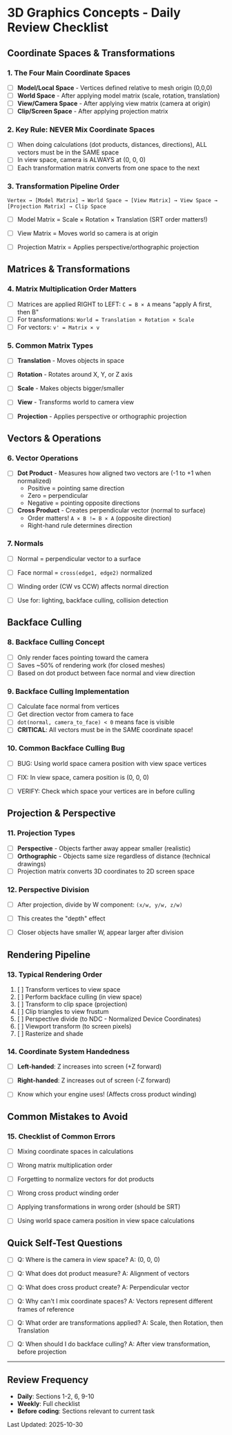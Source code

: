 # 3D Graphics Concepts - Daily Review Checklist

## Coordinate Spaces & Transformations

### 1. The Four Main Coordinate Spaces
- [ ] **Model/Local Space** - Vertices defined relative to mesh origin (0,0,0)
- [ ] **World Space** - After applying model matrix (scale, rotation, translation)
- [ ] **View/Camera Space** - After applying view matrix (camera at origin)
- [ ] **Clip/Screen Space** - After applying projection matrix

### 2. Key Rule: NEVER Mix Coordinate Spaces
- [ ] When doing calculations (dot products, distances, directions), ALL vectors must be in the SAME space
- [ ] In view space, camera is ALWAYS at (0, 0, 0)
- [ ] Each transformation matrix converts from one space to the next

### 3. Transformation Pipeline Order
```
Vertex → [Model Matrix] → World Space → [View Matrix] → View Space → [Projection Matrix] → Clip Space
```
- [ ] Model Matrix = Scale × Rotation × Translation (SRT order matters!)
- [ ] View Matrix = Moves world so camera is at origin
- [ ] Projection Matrix = Applies perspective/orthographic projection


## Matrices & Transformations

### 4. Matrix Multiplication Order Matters
- [ ] Matrices are applied RIGHT to LEFT: `C = B × A` means "apply A first, then B"
- [ ] For transformations: `World = Translation × Rotation × Scale`
- [ ] For vectors: `v' = Matrix × v`

### 5. Common Matrix Types
- [ ] **Translation** - Moves objects in space
- [ ] **Rotation** - Rotates around X, Y, or Z axis
- [ ] **Scale** - Makes objects bigger/smaller
- [ ] **View** - Transforms world to camera view
- [ ] **Projection** - Applies perspective or orthographic projection


## Vectors & Operations

### 6. Vector Operations
- [ ] **Dot Product** - Measures how aligned two vectors are (-1 to +1 when normalized)
  - Positive = pointing same direction
  - Zero = perpendicular
  - Negative = pointing opposite directions
- [ ] **Cross Product** - Creates perpendicular vector (normal to surface)
  - Order matters! `A × B != B × A` (opposite direction)
  - Right-hand rule determines direction

### 7. Normals
- [ ] Normal = perpendicular vector to a surface
- [ ] Face normal = `cross(edge1, edge2)` normalized
- [ ] Winding order (CW vs CCW) affects normal direction
- [ ] Use for: lighting, backface culling, collision detection


## Backface Culling

### 8. Backface Culling Concept
- [ ] Only render faces pointing toward the camera
- [ ] Saves ~50% of rendering work (for closed meshes)
- [ ] Based on dot product between face normal and view direction

### 9. Backface Culling Implementation
- [ ] Calculate face normal from vertices
- [ ] Get direction vector from camera to face
- [ ] `dot(normal, camera_to_face) < 0` means face is visible
- [ ] **CRITICAL**: All vectors must be in the SAME coordinate space!

### 10. Common Backface Culling Bug
- [ ] BUG: Using world space camera position with view space vertices
- [ ] FIX: In view space, camera position is (0, 0, 0)
- [ ] VERIFY: Check which space your vertices are in before culling


## Projection & Perspective

### 11. Projection Types
- [ ] **Perspective** - Objects farther away appear smaller (realistic)
- [ ] **Orthographic** - Objects same size regardless of distance (technical drawings)
- [ ] Projection matrix converts 3D coordinates to 2D screen space

### 12. Perspective Division
- [ ] After projection, divide by W component: `(x/w, y/w, z/w)`
- [ ] This creates the "depth" effect
- [ ] Closer objects have smaller W, appear larger after division


## Rendering Pipeline

### 13. Typical Rendering Order
1. [ ] Transform vertices to view space
2. [ ] Perform backface culling (in view space)
3. [ ] Transform to clip space (projection)
4. [ ] Clip triangles to view frustum
5. [ ] Perspective divide (to NDC - Normalized Device Coordinates)
6. [ ] Viewport transform (to screen pixels)
7. [ ] Rasterize and shade

### 14. Coordinate System Handedness
- [ ] **Left-handed**: Z increases into screen (+Z forward)
- [ ] **Right-handed**: Z increases out of screen (-Z forward)
- [ ] Know which your engine uses! (Affects cross product winding)


## Common Mistakes to Avoid

### 15. Checklist of Common Errors
- [ ] Mixing coordinate spaces in calculations
- [ ] Wrong matrix multiplication order
- [ ] Forgetting to normalize vectors for dot products
- [ ] Wrong cross product winding order
- [ ] Applying transformations in wrong order (should be SRT)
- [ ] Using world space camera position in view space calculations


## Quick Self-Test Questions

- [ ] Q: Where is the camera in view space? A: (0, 0, 0)
- [ ] Q: What does dot product measure? A: Alignment of vectors
- [ ] Q: What does cross product create? A: Perpendicular vector
- [ ] Q: Why can't I mix coordinate spaces? A: Vectors represent different frames of reference
- [ ] Q: What order are transformations applied? A: Scale, then Rotation, then Translation
- [ ] Q: When should I do backface culling? A: After view transformation, before projection


---

## Review Frequency
- **Daily**: Sections 1-2, 6, 9-10
- **Weekly**: Full checklist
- **Before coding**: Sections relevant to current task

Last Updated: 2025-10-30
